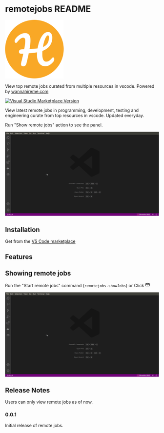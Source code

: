 # remotejobs README

![icon](./media/images/logo.png)

View top remote jobs curated from multiple resources in vscode. Powered by [wannahireme.com](https://wannahireme.com/jobs)


[![Visual Studio Marketplace Version](https://img.shields.io/visual-studio-marketplace/v/tonybaloney.vscode-pets?color=blue&logo=visual-studio)](https://marketplace.visualstudio.com/items?itemName=tonybaloney.vscode-pets&WT.mc_id=python-17801-anthonyshaw)

View latest remote jobs in programming, development, testing and engineering curate from top resources in vscode. Updated everyday.

Run "Show remote jobs" action to see the panel.

![screenshot](./media/showjobs_action.gif)

## Installation

Get from the [VS Code marketplace](https://marketplace.visualstudio.com/items?itemName=tonybaloney.vscode-pets&WT.mc_id=python-17801-anthonyshaw)

## Features

## Showing remote jobs

Run the "Start remote jobs" command (`remotejobs.showJobs`) 
or 
Click ![icon](./media/briefcase.png)

![screenshot](./media/showjobs_action.gif)

## Release Notes

Users can only view remote jobs as of now.

### 0.0.1

Initial release of remote jobs.

